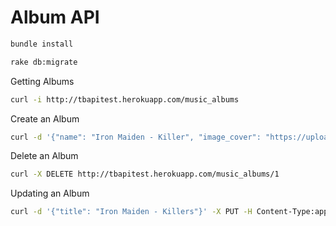 Album API
==========

```bash
bundle install
```

```bash
rake db:migrate
```
Getting Albums
```bash
curl -i http://tbapitest.herokuapp.com/music_albums
```
Create an Album
```bash
curl -d '{"name": "Iron Maiden - Killer", "image_cover": "https://upload.wikimedia.org/wikipedia/en/thumb/b/b4/Iron_Maiden_Killers.jpg/220px-Iron_Maiden_Killers.jpg"}'  -X POST -H Content-Type:application/json http://tbapitest.herokuapp.com/music_albums
```
Delete an Album
```bash
curl -X DELETE http://tbapitest.herokuapp.com/music_albums/1
```
Updating an Album
```bash
curl -d '{"title": "Iron Maiden - Killers"}' -X PUT -H Content-Type:application/json http://http://tbapitest.herokuapp.com/music_albums/1
```
